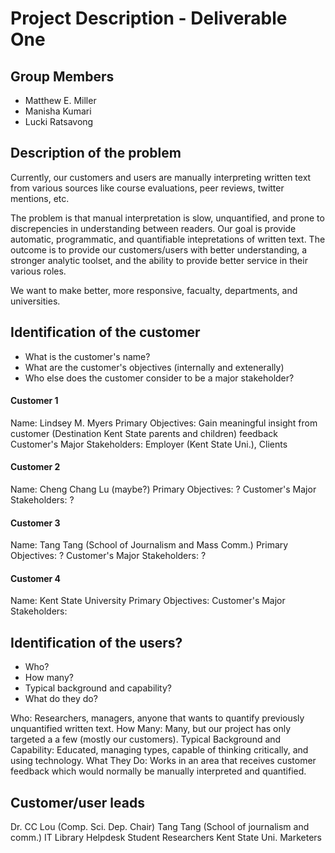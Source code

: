 # Project Description - Deliverable One

## Group Members

- Matthew E. Miller
- Manisha Kumari
- Lucki Ratsavong

## Description of the problem

Currently, our customers and users are manually interpreting written text from various sources like course evaluations, peer reviews, twitter mentions, etc.  

The problem is that manual interpretation is slow, unquantified, and prone to discrepencies in understanding between readers.  Our goal is provide automatic, programmatic, and quantifiable intepretations of written text.  The outcome is to provide our customers/users with better understanding, a stronger analytic toolset, and the ability to provide better service in their various roles.

We want to make better, more responsive, facualty, departments, and universities.

## Identification of the customer

- What is the customer's name?
- What are the customer's objectives (internally and extenerally)
- Who else does the customer consider to be a major stakeholder?

#### Customer 1

Name:  Lindsey M. Myers
Primary Objectives:  Gain meaningful insight from customer (Destination Kent State parents and children) feedback
Customer's Major Stakeholders:  Employer (Kent State Uni.), Clients

#### Customer 2

Name:  Cheng Chang Lu (maybe?)
Primary Objectives:  ?
Customer's Major Stakeholders:  ?

#### Customer 3

Name:  Tang Tang (School of Journalism and Mass Comm.)
Primary Objectives:  ?
Customer's Major Stakeholders:  ?

#### Customer 4

Name:  Kent State University
Primary Objectives:
Customer's Major Stakeholders:

## Identification of the users?

- Who?
- How many?
- Typical background and capability?
- What do they do?

Who:  Researchers, managers, anyone that wants to quantify previously unquantified written text.
How Many:  Many, but our project has only targeted a a few (mostly our customers).
Typical Background and Capability:  Educated, managing types, capable of thinking critically, and using technology.
What They Do:  Works in an area that receives customer feedback which would normally be manually interpreted and quantified.

## Customer/user leads
Dr. CC Lou (Comp. Sci. Dep. Chair)
Tang Tang (School of journalism and comm.)
IT Library Helpdesk
Student Researchers
Kent State Uni. Marketers